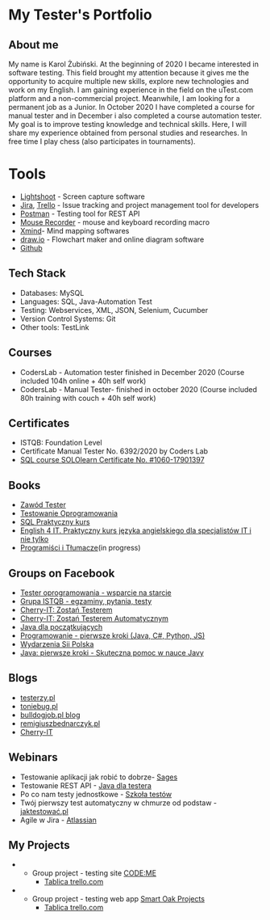 


# My Tester's Portfolio

## About me

My name is Karol Żubiński.
At the beginning of 2020 I became interested in software testing. This field brought my attention because it gives me the opportunity to acquire multiple new skills, explore new technologies and work on my English. I am gaining experience in the field on the uTest.com platform and a non-commercial project. Meanwhile, I am looking for a permanent job as a Junior. In October 2020 I have completed a course for manual tester and in December i also completed a course automation tester. 
My goal is to improve testing knowledge and technical skills. Here, I will share my experience obtained from personal studies and researches. 
In free time I play chess (also participates in tournaments).


# Tools
  - [Lightshoot](https://app.prntscr.com/pl/) - Screen capture software
  - [Jira](https://www.atlassian.com/software/jira0), [Trello](https://trello.com/) - Issue tracking and project management tool for developers
  - [Postman](https://www.postman.com/) - Testing tool for REST API
  - [Mouse Recorder](https://www.mouserecorder.com/) - mouse and keyboard recording macro
  - [Xmind](https://www.xmind.net/)- Mind mapping softwares
  - [draw.io](https://app.diagrams.net/) - Flowchart maker and online diagram software
  - [Github](https://github.com/)

## Tech Stack

* Databases: MySQL
* Languages: SQL, Java-Automation Test
* Testing: Webservices, XML, JSON, Selenium, Cucumber
* Version Control Systems: Git
* Other tools: TestLink

## Courses 

* CodersLab - Automation tester  finished  in December 2020 (Course included 104h online + 40h self work)
* CodersLab - Manual Tester- finished in october 2020 (Course included 80h training with couch + 40h self work)

## Certificates

* ISTQB: Foundation Level 
* Certificate Manual Tester No. 6392/2020 by Coders Lab
* [SQL course SOLOlearn Certificate No. #1060-17901397](https://www.sololearn.com/Certificate/1060-17901397/pdf/)



## Books

* [Zawód Tester](https://ksiegarnia.pwn.pl/Zawod-tester.-Od-decyzji-do-zdobycia-doswiadczenia,743423772,p.html)
* [Testowanie Oprogramowania](https://helion.pl/ksiazki/testowanie-oprogramowania-podrecznik-dla-poczatkujacych-rafal-pawlak,szteop.htm#format/d)
* [SQL Praktyczny kurs](https://helion.pl/ksiazki/praktyczny-kurs-sql-wydanie-iii-danuta-mendrala-marcin-szeliga,pksql3.htm#format/d)
* [English 4 IT. Praktyczny kurs języka angielskiego dla specjalistów IT i nie tylko](https://helion.pl/ksiazki/english-4-it-praktyczny-kurs-jezyka-angielskiego-dla-specjalistow-it-i-nie-tylko-beata-blaszczyk,anginf.htm#format/d)
* [Programiści i Tłumacze](https://helion.pl/ksiazki/programisci-i-tlumacze-wprowadzenie-do-lokalizacji-oprogramowania-agenor-hofmann-delbor-marta-bartnicka,protlu.htm#format/d)(in progress)


## Groups on Facebook
 
* [Tester oprogramowania - wsparcie na starcie](https://www.facebook.com/groups/testeroprogramowania/?ref=group_header)
* [Grupa ISTQB - egzaminy, pytania, testy](https://www.facebook.com/groups/194288250951242/)
* [Cherry-IT: Zostań Testerem](https://www.facebook.com/groups/2133784529983322)
* [Cherry-IT: Zostań Testerem Automatycznym](https://www.facebook.com/groups/195487914423878)
* [Java dla początkujących](https://www.facebook.com/groups/231900600895570/)
* [Programowanie - pierwsze kroki (Java, C#, Python, JS)](https://www.facebook.com/groups/485381788583271)
* [Wydarzenia Sii Polska](https://www.facebook.com/groups/SiiPoland.events/?ref=group_header)
* [Java: pierwsze kroki - Skuteczna pomoc w nauce Javy](https://www.facebook.com/groups/michal.akademiakodu)



## Blogs 

* [testerzy.pl](http://testerzy.pl)
* [toniebug.pl](https://www.toniebug.pl)
* [bulldogjob.pl blog](https://bulldogjob.pl/blog)
* [remigiuszbednarczyk.pl](https://remigiuszbednarczyk.pl)
* [Cherry-IT](http://cherry-it.pl/)

## Webinars

* Testowanie aplikacji jak robić to dobrze- [Sages](https://www.sages.pl/)
* Testowanie REST API - [Java dla testera](https://javadlatestera.pl/)
* Po co nam testy jednostkowe - [Szkoła testów](https://szkolatestow.online/)
* Twój pierwszy test automatyczny w chmurze od podstaw - [jaktestować.pl]( https://jaktestowac.pl/)
* Agile w Jira - [Atlassian](https://ttpsc.com/pl/atlassian/)

## My Projects

* - Group project - testing site [CODE:ME](https://codeme.quellio.com/)
     - [Tablica trello.com](https://trello.com/b/jERw9zEh/codeme-www-bugi)
     
* - Group project - testing web app [Smart Oak Projects](http://smartoak-landingpage-dev-bucket.s3-website.eu-central-1.amazonaws.com/pl/)
     - [Tablica trello.com](https://trello.com/b/9MzZ5Bvc/smart-oak-frontend)
      
